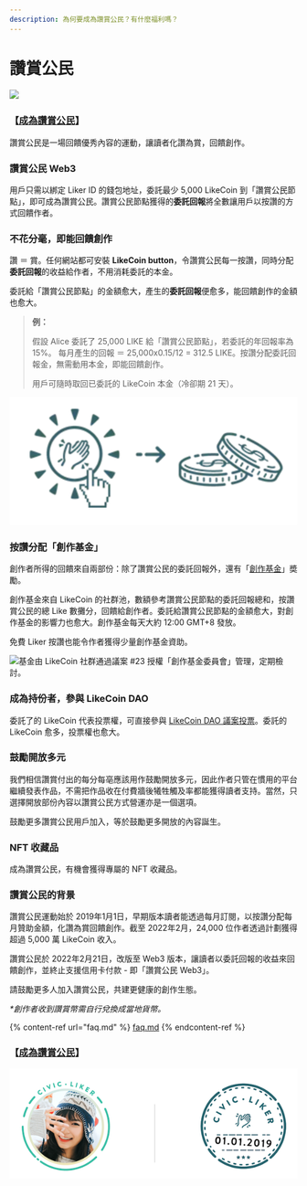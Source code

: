 ```yaml
---
description: 為何要成為讚賞公民？有什麼福利嗎？
---
```


# 讚賞公民

![](../../.gitbook/assets/LikeCoin\_AD110\_CLWeb3\_Banner1.png)

### 【[成為讚賞公民](be-a-civic-liker.md)】

讚賞公民是一場回饋優秀內容的運動，讓讀者化讚為賞，回饋創作。

### 讚賞公民 Web3

用戶只需以綁定 Liker ID 的錢包地址，委託最少 5,000 LikeCoin 到「讚賞公民節點」，即可成為讚賞公民。讚賞公民節點獲得的**委託回報**將全數讓用戶以按讚的方式回饋作者。

### 不花分毫，即能回饋創作

讚 ＝ 賞。任何網站都可安裝 **LikeCoin button**，令讚賞公民每一按讚，同時分配**委託回報**的收益給作者，不用消耗委託的本金。

委託給「讚賞公民節點」的金額愈大，產生的**委託回報**便愈多，能回饋創作的金額也愈大。

> **例：**
>
> 假設 Alice 委託了 25,000 LIKE 給「讚賞公民節點」，若委託的年回報率為 15%。 每月產生的回報 ＝ 25,000x0.15/12 = 312.5 LIKE。按讚分配委託回報金，無需動用本金，即能回饋創作。
>
> 用戶可隨時取回已委託的 LikeCoin 本金（冷卻期 21 天）。

![](<../../.gitbook/assets/image (35).png>)

### 按讚分配「創作基金」&#xD;

創作者所得的回饋來自兩部份：除了讚賞公民的委託回報外，還有「[創作基金](creators-fund.md)」奬勵。

創作基金來自 LikeCoin 的社群池，數額參考讚賞公民節點的委託回報總和，按讚賞公民的總 Like 數攤分，回饋給創作者。委託給讚賞公民節點的金額愈大，對創作基金的影響力也愈大。創作基金每天大約 12:00 GMT+8 發放。

免費 Liker 按讚也能令作者獲得少量創作基金資助。

![基金由 LikeCoin 社群通過議案 #23 授權「創作基金委員會」管理，定期檢討。](../../.gitbook/assets/未命名簡報.jpeg)

### 成為持份者，參與 LikeCoin DAO

委託了的 LikeCoin 代表投票權，可直接參與 [LikeCoin DAO 議案投票](../../guides/governance/direct-vote.md)。委託的 LikeCoin 愈多，投票權也愈大。

### 鼓勵開放多元&#xD;

我們相信讚賞付出的每分每亳應該用作鼓勵開放多元，因此作者只管在慣用的平台繼續發表作品，不需把作品收在付費牆後犧牲觸及率都能獲得讀者支持。當然，只選擇開放部份內容以讚賞公民方式營運亦是一個選項。

鼓勵更多讚賞公民用戶加入，等於鼓勵更多開放的內容誕生。

### &#xD;NFT 收藏品

成為讚賞公民，有機會獲得專屬的 NFT 收藏品。

### 讚賞公民的背景

讚賞公民運動始於 2019年1月1日，早期版本讀者能透過每月訂閱，以按讚分配每月贊助金額，化讚為賞回饋創作。截至 2022年2月，24,000 位作者透過計劃獲得超過 5,000 萬 LikeCoin 收入。

讚賞公民於 2022年2月21日，改版至 Web3 版本，讓讀者以委託回報的收益來回饋創作，並終止支援信用卡付款 - 即「讚賞公民 Web3」。



請鼓勵更多人加入讚賞公民，共建更健康的創作生態。

_\*創作者收到讚賞幣需自行兌換成當地貨幣。_

{% content-ref url="faq.md" %}
[faq.md](faq.md)
{% endcontent-ref %}

### 【[成為讚賞公民](be-a-civic-liker.md)】

![](<../../.gitbook/assets/Civic Liker.png>)
